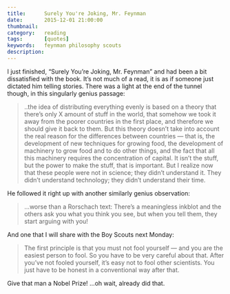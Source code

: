 ```yaml
---
title: 		Surely You're Joking, Mr. Feynman
date: 		2015-12-01 21:00:00
thumbnail:
category:	reading
tags: 		[quotes]
keywords:	feynman philosophy scouts
description:
---
```


I just finished, “Surely You’re Joking, Mr. Feynman” and had been a bit dissatisfied with the book. It’s not much of a read, it is as if someone just dictated him telling stories. There was a light at the end of the tunnel though, in this singularly genius passage:

> ..the idea of distributing everything evenly is based on a theory that there’s only X amount of stuff in the world, that somehow we took it away from the poorer countries in the first place, and therefore we should give it back to them. But this theory doesn’t take into account the real reason for the differences between countries — that is, the development of new techniques for growing food, the development of machinery to grow food and to do other things, and the fact that all this machinery requires the concentration of capital. It isn’t the stuff, but the power to make the stuff, that is important. But I realize now that these people were not in science; they didn’t understand it. They didn’t understand technology; they didn’t understand their time.

He followed it right up with another similarly genius observation:

> …worse than a Rorschach text: There’s a meaningless inkblot and the others ask you what you think you see, but when you tell them, they start arguing with you!

And one that I will share with the Boy Scouts next Monday:

> The first principle is that you must not fool yourself — and you are the easiest person to fool. So you have to be very careful about that. After you’ve not fooled yourself, it’s easy not to fool other scientists. You just have to be honest in a conventional way after that.

Give that man a Nobel Prize! …oh wait, already did that.